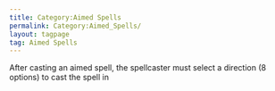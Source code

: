 ```yaml
---
title: Category:Aimed Spells
permalink: Category:Aimed_Spells/
layout: tagpage
tag: Aimed Spells
---
```


After casting an aimed spell, the spellcaster must select a direction (8
options) to cast the spell in
